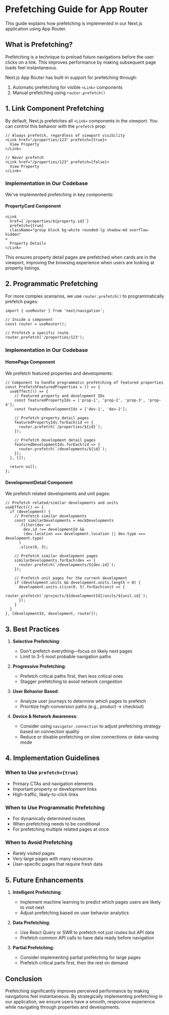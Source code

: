 # Prefetching Guide for App Router

This guide explains how prefetching is implemented in our Next.js application using App Router.

## What is Prefetching?

Prefetching is a technique to preload future navigations before the user clicks on a link. This improves performance by making subsequent page loads feel instantaneous.

Next.js App Router has built-in support for prefetching through:

1. Automatic prefetching for visible `<Link>` components
2. Manual prefetching using `router.prefetch()`

## 1. Link Component Prefetching

By default, Next.js prefetches all `<Link>` components in the viewport. You can control this behavior with the `prefetch` prop:

```tsx
// Always prefetch, regardless of viewport visibility
<Link href="/properties/123" prefetch={true}>
  View Property
</Link>

// Never prefetch
<Link href="/properties/123" prefetch={false}>
  View Property
</Link>
```

### Implementation in Our Codebase

We've implemented prefetching in key components:

#### PropertyCard Component

```tsx
<Link 
  href={`/properties/${property.id}`} 
  prefetch={true}
  className="group block bg-white rounded-lg shadow-md overflow-hidden"
>
  Property Details
</Link>
```

This ensures property detail pages are prefetched when cards are in the viewport, improving the browsing experience when users are looking at property listings.

## 2. Programmatic Prefetching

For more complex scenarios, we use `router.prefetch()` to programmatically prefetch pages:

```tsx
import { useRouter } from 'next/navigation';

// Inside a component
const router = useRouter();

// Prefetch a specific route
router.prefetch('/properties/123');
```

### Implementation in Our Codebase

#### HomePage Component

We prefetch featured properties and developments:

```tsx
// Component to handle programmatic prefetching of featured properties
const PrefetchFeaturedProperties = () => {
  useEffect(() => {
    // Featured property and development IDs
    const featuredPropertyIds = ['prop-1', 'prop-2', 'prop-3', 'prop-4'];
    const featuredDevelopmentIds = ['dev-1', 'dev-2'];
    
    // Prefetch property detail pages
    featuredPropertyIds.forEach(id => {
      router.prefetch(`/properties/${id}`);
    });
    
    // Prefetch development detail pages
    featuredDevelopmentIds.forEach(id => {
      router.prefetch(`/developments/${id}`);
    });
  }, []);
  
  return null;
};
```

#### DevelopmentDetail Component

We prefetch related developments and unit pages:

```tsx
// Prefetch related/similar developments and units
useEffect(() => {
  if (development) {
    // Prefetch similar developments
    const similarDevelopments = mockDevelopments
      .filter(dev => 
        dev.id !== developmentId && 
        (dev.location === development.location || dev.type === development.type)
      )
      .slice(0, 3);
    
    // Prefetch similar development pages
    similarDevelopments.forEach(dev => {
      router.prefetch(`/developments/${dev.id}`);
    });
    
    // Prefetch unit pages for the current development
    if (development.units && development.units.length > 0) {
      development.units.slice(0, 5).forEach(unit => {
        router.prefetch(`/projects/${developmentId}/units/${unit.id}`);
      });
    }
  }
}, [developmentId, development, router]);
```

## 3. Best Practices

1. **Selective Prefetching**: 
   - Don't prefetch everything—focus on likely next pages
   - Limit to 3-5 most probable navigation paths

2. **Progressive Prefetching**:
   - Prefetch critical paths first, then less critical ones
   - Stagger prefetching to avoid network congestion

3. **User Behavior Based**:
   - Analyze user journeys to determine which pages to prefetch
   - Prioritize high-conversion paths (e.g., product → checkout)

4. **Device & Network Awareness**:
   - Consider using `navigator.connection` to adjust prefetching strategy based on connection quality
   - Reduce or disable prefetching on slow connections or data-saving mode

## 4. Implementation Guidelines

### When to Use `prefetch={true}`

- Primary CTAs and navigation elements
- Important property or development links
- High-traffic, likely-to-click links

### When to Use Programmatic Prefetching

- For dynamically determined routes
- When prefetching needs to be conditional
- For prefetching multiple related pages at once

### When to Avoid Prefetching

- Rarely visited pages
- Very large pages with many resources
- User-specific pages that require fresh data

## 5. Future Enhancements

1. **Intelligent Prefetching**:
   - Implement machine learning to predict which pages users are likely to visit next
   - Adjust prefetching based on user behavior analytics

2. **Data Prefetching**:
   - Use React Query or SWR to prefetch not just routes but API data
   - Prefetch common API calls to have data ready before navigation

3. **Partial Prefetching**:
   - Consider implementing partial prefetching for large pages
   - Prefetch critical parts first, then the rest on demand

## Conclusion

Prefetching significantly improves perceived performance by making navigations feel instantaneous. By strategically implementing prefetching in our application, we ensure users have a smooth, responsive experience while navigating through properties and developments.